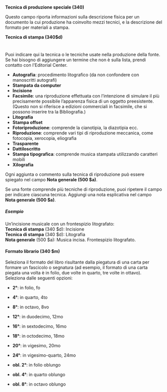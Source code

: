 **Tecnica di produzione speciale (340)**

Questo campo riporta informazioni sulla descrizione fisica per un documento la cui produzione ha coinvolto mezzi tecnici, e la descrizione del formato per materiali a stampa.

**Tecnica di stampa (340$d)**

#

Puoi indicare qui la tecnica o le tecniche usate nella produzione della fonte. Se hai bisogno di aggiungere un termine che non è sulla lista, prendi contatto con l'Editorial Center.

- **Autografia**: procedimento litografico (da non confondere con manoscritti autografi)
- **Stampata da computer**
- **Incisione**
- **Facsimile**: una riproduzione effettuata con l’intenzione di simulare il più precisamente possibile l’apparenza fisica di un oggetto preesistente. (Questo non si riferisce a edizioni commerciali in facsimile, che si possono inserire tra la Bibliografia.)
- **Litografia**
- **Stampa offset**
- **Fotoriproduzione**: comprende la cianotipia, la diazotipia ecc.
- **Riproduzione**: comprende vari tipi di riproduzione meccanica, come fotocopia, xerocopia, eliografia
- **Trasparente**
- **Dattiloscritto**
- **Stampa tipografica**: comprende musica stampata utilizzando caratteri mobili
- **Xilografia**

Ogni aggiunta o commento sulla tecnica di riproduzione può essere spiegato nel campo **Nota generale (500 $a)**.

Se una fonte comprende più tecniche di riproduzione, puoi ripetere il campo per indicare ciascuna tecnica. Aggiungi una nota esplicativa nel campo  **Nota generale (500 $a)**.

##### Esempio  
Un’incisione musicale con un frontespizio litografato:  
**Tecnica di stampa** (340 $d): Incisione  
**Tecnica di stampa**  (340 $d): Litografia  
**Nota generale**  (500 $a): Musica incisa. Frontespizio litografato.



#### Formato librario (340 $m)

Seleziona il formato del libro risultante dalla piegatura di una carta per formare un fascicolo o segnatura (ad esempio, il formato di una carta piegata una volta è in folio, due volte in quarto, tre volte in ottavo). Seleziona dalle seguenti opzioni:

- **2°**: in folio, fo

- **4°**: in quarto, 4to

- **8°**: in octavo, 8vo

- **12°**: in duodecimo, 12mo

- **16°**: in sextodecimo, 16mo

- **18°**: in octodecimo, 18mo

- **20°**: in vigesimo, 20mo

- **24°**: in vigesimo-quarto, 24mo

- **obl. 2°**: in folio oblungo

- **obl. 4°**: in quarto oblungo

- **obl. 8°**: in octavo oblungo
